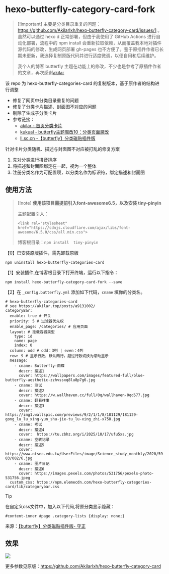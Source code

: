 # hexo-butterfly-category-card-fork

>  [!important]
> 主要是分类目录重复的问题：https://github.com/Akilarlxh/hexo-butterfly-category-card/issues/1 。虽然可以通过 hexo d 正常部署，但由于我使用了 GitHub Actions 进行自动化部署，流程中的 npm install 会重新拉取依赖，从而覆盖我本地对插件源代码的修改，生成网页部署 gh-pages 也不方便了。鉴于原插件作者已长期未更新，我选择复制原版代码并进行适度微调，以便自用和后续维护。
> 
> 我个人的博客 butterfly 主题在功能上的修改，不少也是参考了原插件作者的文章，再次感谢[akilar](https://github.com/Akilarlxh) 


该 repo 为 hexo-butterfly-categories-card 的复制版本，基于原作者的结构进行调整
* 修复了网页中分类目录重复的问题
* 修复了分类卡片描述、封面图不对应的问题
* 剔除了生成子分类卡片
* 参考链接：
    * [akilar - 首页分类卡片](https://akilar.top/posts/a9131002/)
    * [kukual - butterfly主题魔改10：分类页面魔改](https://kukual.github.io/posts/a7bebfb0/index.html)
    * [ll.sc.cn -【butterfly】分类磁贴插件版](https://ll.sc.cn/posts/ab72/)


针对卡片分类随机、描述与封面图不对应被打乱的修复方案

1. 先对分类进行拼音排序
1. 将描述和封面图绑定在一起，视为一个整体
1. 注册分类名作为可配置项，以分类名作为标识符，绑定描述和封面图


## 使用方法

>  [!note]
> **使用该项目需提前引入font-awesome6.5，以及安装 tiny-pinyin**
>
> 主题配置引入：
> ```
> <link rel="stylesheet" href="https://cdnjs.cloudflare.com/ajax/libs/font-awesome/6.5.0/css/all.min.css">
>```
> 
> 博客根目录：`npm install  tiny-pinyin`

【0】已安装原版插件，需先卸载原版

```
npm uninstall hexo-butterfly-categories-card
```

【1】安装插件,在博客根目录下打开终端，运行以下指令：

```
npm install hexo-butterfly-category-card-fork --save
```

【2】在 `_config.butterfly.yml` 添加如下代码，`cname` 填你的分类名。

```
# hexo-butterfly-categories-card
# see https://akilar.top/posts/a9131002/
categoryBar:
  enable: true # 开关
  priority: 5 # 过滤器优先权
  enable_page: /categories/ # 应用页面
  layout: # 挂载容器类型
    type: id
    name: page
    index: 0
  column: odd # odd：3列 | even：4列
  row: 9 # 显示行数，默认两行，超过行数切换为滚动显示
  message:
    - cname: Butterfly-雨蝶
      descr: 描述1
      cover: https://wallpapers.com/images/featured-full/blue-butterfly-aesthetic-zzhvssxq8lu8p7g6.jpg
    - cname: 测试
      descr: 描述2
      cover: https://w.wallhaven.cc/full/0q/wallhaven-0qd577.jpg
    - cname: 翻看往事
      descr: 描述3
      cover: https://img1.wallspic.com/previews/9/2/1/1/8/181129/181129-gong_lu_lu_xing-yun_shu-jie-tu_lu-xing_zhi-x750.jpg
    - cname: 考试
      descr: 描述4
      cover:  https://tu.zbhz.org/i/2025/10/17/ufu5xs.jpg
    - cname: 空转记录
      descr: 描述5
      cover: https://www.ntsec.edu.tw/UserFiles/image/Science_study_monthly/2020/59-03/002/6.jpg
    - cname: 图片日记
      descr: 描述6
      cover: https://images.pexels.com/photos/531756/pexels-photo-531756.jpeg 
  custom_css: https://npm.elemecdn.com/hexo-butterfly-categories-card/lib/categorybar.css
```

> [!tip]
> 在自定义css文件中，加入以下代码,将原分类显示隐藏：
>
> `#content-inner #page .category-lists {display: none;}`
> 
> 来源：[【butterfly】分类磁贴插件版- 守正](https://ll.sc.cn/posts/ab72/)


## 效果

![ ](https://tu.zbhz.org/i/2025/10/18/vfa9ub.jpg)


更多参数见原版：https://github.com/Akilarlxh/hexo-butterfly-category-card
